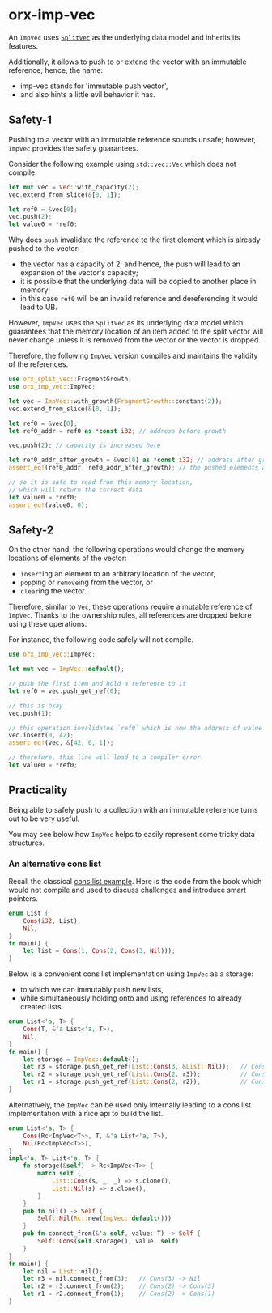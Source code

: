 # orx-imp-vec

An `ImpVec` uses [`SplitVec`](https://crates.io/crates/orx-split-vec) as the underlying data model and inherits its features.

Additionally, it allows to push to or extend the vector with an immutable reference; hence, the name:

* imp-vec stands for 'immutable push vector',
* and also hints a little evil behavior it has.


## Safety-1

Pushing to a vector with an immutable reference sounds unsafe;
however, `ImpVec` provides the safety guarantees.

Consider the following example using `std::vec::Vec` which does not compile:

```rust
let mut vec = Vec::with_capacity(2);
vec.extend_from_slice(&[0, 1]);

let ref0 = &vec[0];
vec.push(2);
let value0 = *ref0;
```

Why does `push` invalidate the reference to the first element which is already pushed to the vector:
* the vector has a capacity of 2; and hence, the push will lead to an expansion of the vector's capacity;
* it is possible that the underlying data will be copied to another place in memory;
* in this case `ref0` will be an invalid reference and dereferencing it would lead to UB.

However, `ImpVec` uses the `SplitVec` as its underlying data model
which guarantees that the memory location of an item added to the split vector will never change
unless it is removed from the vector or the vector is dropped.

Therefore, the  following `ImpVec` version compiles and maintains the validity of the references.

```rust
use orx_split_vec::FragmentGrowth;
use orx_imp_vec::ImpVec;

let vec = ImpVec::with_growth(FragmentGrowth::constant(2));
vec.extend_from_slice(&[0, 1]);

let ref0 = &vec[0];
let ref0_addr = ref0 as *const i32; // address before growth

vec.push(2); // capacity is increased here

let ref0_addr_after_growth = &vec[0] as *const i32; // address after growth
assert_eq!(ref0_addr, ref0_addr_after_growth); // the pushed elements are pinned

// so it is safe to read from this memory location,
// which will return the correct data
let value0 = *ref0;
assert_eq!(value0, 0);
```

## Safety-2

On the other hand, the following operations would change the memory locations
of elements of the vector:

* `insert`ing an element to an arbitrary location of the vector,
* `pop`ping or `remove`ing from the vector, or
* `clear`ing the vector.

Therefore, similar to `Vec`, these operations require a mutable reference of `ImpVec`.
Thanks to the ownership rules, all references are dropped before using these operations.

For instance, the following code safely will not compile.

```rust
use orx_imp_vec::ImpVec;

let mut vec = ImpVec::default();

// push the first item and hold a reference to it
let ref0 = vec.push_get_ref(0);

// this is okay
vec.push(1);

// this operation invalidates `ref0` which is now the address of value 42.
vec.insert(0, 42);
assert_eq!(vec, &[42, 0, 1]);

// therefore, this line will lead to a compiler error.
let value0 = *ref0;
```

## Practicality

Being able to safely push to a collection with an immutable reference turns out to be very useful.

You may see below how `ImpVec` helps to easily represent some tricky data structures.

### An alternative cons list

Recall the classical [cons list example](https://doc.rust-lang.org/book/ch15-01-box.html).
Here is the code from the book which would not compile and used to discuss challenges and introduce smart pointers.

```rust
enum List {
    Cons(i32, List),
    Nil,
}
fn main() {
    let list = Cons(1, Cons(2, Cons(3, Nil)));
}
```


Below is a convenient cons list implementation using `ImpVec` as a storage:

* to which we can immutably push new lists,
* while simultaneously holding onto and using references to already created lists.

```rust
enum List<'a, T> {
    Cons(T, &'a List<'a, T>),
    Nil,
}
fn main() {
    let storage = ImpVec::default();
    let r3 = storage.push_get_ref(List::Cons(3, &List::Nil));   // Cons(3) -> Nil
    let r2 = storage.push_get_ref(List::Cons(2, r3));           // Cons(2) -> Cons(3)
    let r1 = storage.push_get_ref(List::Cons(2, r2));           // Cons(2) -> Cons(1)
}
```

Alternatively, the `ImpVec` can be used only internally
leading to a cons list implementation with a nice api to build the list.

```rust
enum List<'a, T> {
    Cons(Rc<ImpVec<T>>, T, &'a List<'a, T>),
    Nil(Rc<ImpVec<T>>),
}
impl<'a, T> List<'a, T> {
    fn storage(&self) -> Rc<ImpVec<T>> {
        match self {
            List::Cons(s, _, _) => s.clone(),
            List::Nil(s) => s.clone(),
        }
    }
    pub fn nil() -> Self {
        Self::Nil(Rc::new(ImpVec::default()))
    }
    pub fn connect_from(&'a self, value: T) -> Self {
        Self::Cons(self.storage(), value, self)
    }
}
fn main() {
    let nil = List::nil();
    let r3 = nil.connect_from(3);   // Cons(3) -> Nil
    let r2 = r3.connect_from(2);    // Cons(2) -> Cons(3)
    let r1 = r2.connect_from(1);    // Cons(2) -> Cons(1)
}
```
